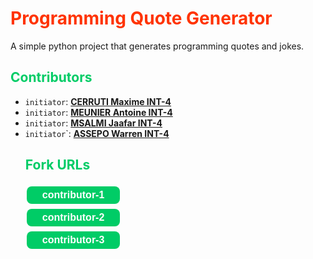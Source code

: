 <!--

<h1><span class = "title">
Programming Quote Generator
</span></h1>

<h2><span class="subtitle">

</span></h2>
-->
<!DOCTYLE html>
<html>
<body>

<h1><span style="color: #FF3300;font-weight:700;">
Programming Quote Generator
</span></h1>

A simple python project that generates programming quotes and jokes.

<h2><span style="color: #00CC66;font-weight:700;">Contributors</span></h2>
<ul>
<li> <code>initiator</code>: <a href="https://github.com/Wedokia"><strong>CERRUTI Maxime INT-4</strong></a></li>
<li><code>initiator</code>: <a href="https://github.com/Wedokia"><strong>MEUNIER Antoine INT-4</strong></a></li>
<li><code>initiator</code>: <a href="https://github.com/Wedokia"><strong>MSALMI Jaafar INT-4</strong></a></li>
<li><code>initiator</code>`: <a href="https://github.com/Wedokia"><strong>ASSEPO Warren INT-4</strong></a></li>

<h2><span style="color: #00CC66;font-weight:700;">Fork URLs</span></h2>

[<button style= "background-color: #00CC66;border: none;color: white;padding: 5px 25px;text-align: center;font-size: 16px;margin: 4px 2px;cursor: pointer;border-radius: 8px;font-weight:700;">
<strong>contributor-1</strong>
</button>](https://github.com/Wedokia/quotes-CERRUTI-INT4)  
[<button style= "background-color: #00CC66;border: none;color: white;padding: 5px 25px;text-align: center;font-size: 16px;margin: 4px 2px;cursor: pointer;border-radius: 8px;font-weight:700;">
<strong>contributor-2</strong>
</button>](https://github.com/Wedokia/quotes-CERRUTI-INT4)  
[<button style= "background-color: #00CC66;border: none;color: white;padding: 5px 25px;text-align: center;font-size: 16px;margin: 4px 2px;cursor: pointer;border-radius: 8px;font-weight:700;">
<strong>contributor-3</strong>
</button>](https://github.com/Wedokia/quotes-CERRUTI-INT4)  

</body>
</html>